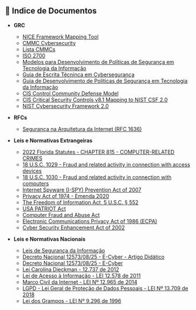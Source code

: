 ## 📂 Indice de Documentos

- **GRC**
  * [NICE Framework Mapping Tool](https://niccs.cisa.gov/tools/nice-framework-mapping-tool)
  * [CMMC Cybersecurity](https://www.federalregister.gov/documents/2024/10/15/2024-22905/cybersecurity-maturity-model-certification-cmmc-program)
  * [Lista CMMCs](https://dodcio.defense.gov/cmmc/Resources-Documentation/)
  * [ISO 2700](https://drive.google.com/file/d/15tTY4jZl_YoYe37MjHwdGnFWceiy0H9L/view?usp=sharing)
  * [Modelos para Desenvolvimento de Políticas de Segurança em Tecnologia da Informação](https://www.sans.org/information-security-policy)
  * [Guia de Escrita Técninca em Cybersegurança](https://www.sans.org/white-papers/492)
  * [Guia de Desenvolvimento de Políticas de Segurança em Tecnologia da Informação](https://www.sans.org/white-papers/492)
  * [CIS Control Community Defense Model](https://www.cisecurity.org/insights/white-papers/cis-community-defense-model-2-0)
  * [CIS Critical Security Controls v8.1 Mapping to NIST CSF 2.0](https://www.cisecurity.org/insights/white-papers/cis-controls-v8-1-mapping-to-nist-csf-2-0)
  * [NIST Cybersecurity Framework 2.0](https://nvlpubs.nist.gov/nistpubs/CSWP/NIST.CSWP.29.pdf)

- **RFCs**
  * [Segurança na Arquitetura da Internet (RFC 1636)](https://datatracker.ietf.org/doc/html/rfc1636)

- **Leis e Normativas Extrangeiras**
  * [2022 Florida Statutes - CHAPTER 815 - COMPUTER-RELATED CRIMES](https://www.flsenate.gov/Laws/Statutes/2022/Chapter815/All)
  * [18 U.S.C. 1029 - Fraud and related activity in connection with access devices](https://www.govinfo.gov/app/details/USCODE-2023-title18/USCODE-2023-title18-partI-chap47-sec1029/summary)
  * [18 U.S.C. 1030 - Fraud and related activity in connection with computers](https://www.govinfo.gov/app/details/USCODE-2023-title18/USCODE-2023-title18-partI-chap47-sec1030)
  * [Internet Spyware (I-SPY) Prevention Act of 2007](https://www.congress.gov/bill/110th-congress/house-bill/1525/text)
  * [Privacy Act of 1974 - Emenda 2020](https://www.justice.gov/Overview_2020/dl?inline)
  * [The Freedom of Information Act, 5 U.S.C. § 552](https://www.justice.gov/oip/freedom-information-act-5-usc-552)
  * [USA PATRIOT Act](https://www.fincen.gov/resources/statutes-regulations/usa-patriot-act)
  * [Computer Fraud and Abuse Act](https://www.justice.gov/jm/jm-9-48000-computer-fraud)
  * [Electronic Communications Privacy Act of 1986 (ECPA)](https://bja.ojp.gov/program/it/privacy-civil-liberties/authorities/statutes/1285)
  * [Cyber Security Enhancement Act of 2002](https://www.congress.gov/bill/107th-congress/house-bill/3482/text)
  
- **Leis e Normativas Nacionais**
  * [Leis de Segurança da Informação](https://www.inf.ufsc.br/~bosco.sobral/ensino/ine5680/material-seg-redes/artigo-Leis-de-Seguranca.pdf)
  * [Decreto Nacional 12573/08/25 - E-Cyber - Artigo Didático](./decreto-12573-04-08-2025.md)
  * [Decreto Nacional 12573/08/25 - E-Cyber](https://www.planalto.gov.br/ccivil_03/_ato2023-2026/2025/decreto/D12573.htm)
  * [Lei Carolina Dieckman - 12.737 de 2012](https://www.justicadesaia.com.br/wp-content/uploads/2017/06/Cartilha-Lei-Carolina-Dieckmann.pdf)
  * [Lei de Acesso à Informação - LEI 12.578 de 2011](https://www12.senado.leg.br/transparencia/indice-de-transparencia-dos-portais-legislativos/arquivos/sobre/cartilha-lai)
  * [Marco Civil da Internet - LEI Nº 12.965 de 2014](https://www12.senado.leg.br/publicacoes/estudos-legislativos/tipos-de-estudos/textos-para-discussao/td-148-aspectos-principais-da-lei-no-12.965-de-2014-o-marco-civil-da-internet-subsidios-a-comunidade-juridica)
  * [LGPD - Lei Geral de Proteção de Dados Pessoais - LEI Nº 13.709 de 2018](https://www.planalto.gov.br/ccivil_03/_Ato2015-2018/2018/Lei/L13709.htm)
  * [Lei dos Grampos - LEI Nº 9.296 de 1996](https://www.planalto.gov.br/ccivil_03/leis/l9296.htm)